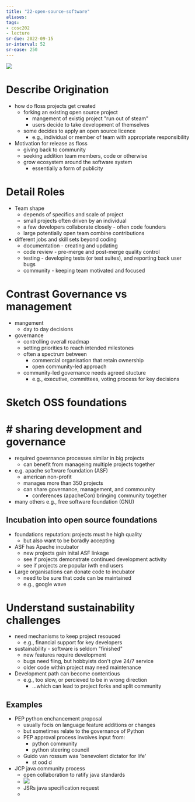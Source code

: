```yaml
---
title: "22-open-source-software"
aliases: 
tags: 
- cosc202
- lecture
sr-due: 2022-09-15
sr-interval: 52
sr-ease: 250
---
```


![](https://i.imgur.com/3EQenkP.png)

# Describe Origination
- how do floss projects get created
	- forking an existing open source project
		- mangement of existig project "run out of steam"
		- users decide to take development of themselves
	- some decides to apply an open source licence
		- e.g., individual or member of team with appropriate responsibility
- Motivation for release as floss
	- giving back to community
	- seeking addition team members, code or otherwise
	- grow ecosystem around the software system 
		- essentially a form of publicity

# Detail Roles
- Team shape
	- depends of specifics and scale of project
	- small projects often driven by an individual
	- a few developers collaborate closely - often code founders
	- large potentially open team combine contributions
- different jobs and skill sets beyond coding
	- documentation - creating and updating
	- code review - pre-merge and post-merge quality control
	- testing - developing tests (or test suites), and reporting back user bugs
	- community - keeping team motivated and focused

# Contrast Governance vs management
- mangement
	- day to day decisions
- governance
	- controlling overall roadmap
	- setting priorities to reach intended milestones
	- often a spectrum between
		- commercial organisation that retain ownership
		- open community-led approach
	- community-led governance needs agreed stucture
		- e.g., executive, committees, voting process for key decisions

# Sketch OSS foundations
# # sharing development and governance
- required governance processes similar in big projects
	- can benefit from manageing multiple projects together
- e.g. apache software foundation (ASF)
	- american non-profit
	- manages more than 350 projects
	- can share governance, management, and commounity
		- conferences (apacheCon) bringing community together
- many others e.g., free software foundation (GNU)

## Incubation into open source foundations
- foundations reputation: projects must he high quality
	- but also want to be boradly accepting
- ASF has Apache incubator
	- new projects gain inital ASF linkage
	- see if projects demonstrate continued development activity
	- see if projects are popular iwth end users
- Large organisations can donate code to incubator
	- need to be sure that code can be maintained
	- e.g., google wave 

# Understand sustainability challenges
- need mechanisms to keep project resouced
	- e.g., financial support for key developers
- sustainability - software is seldom "finished"
	- new features require development
	- bugs need fiing, but hobbyists don't give 24/7 service
	- older code within project may need maintenance
- Development path can become contentious
	- e.g., too slow, or percieved to be in wrong direction
		- ...which can lead to project forks and split community

## Examples
- PEP python enchancement proposal
	- usually focis on language feature additions or changes
	- but sometimes relate to the governance of Python
	- PEP approval process involves input from:
		- python community
		- python steering council
	- Guido van rossum was 'benevolent dictator for life'
		- st ood d
- JCP java community process
	- open collaboration to ratify java standards
	- ![](https://i.imgur.com/ls7GAck.png)
	- JSRs java specification request
	- 